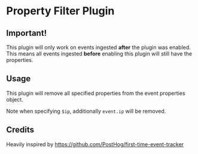 # Property Filter Plugin

## Important!

This plugin will only work on events ingested **after** the plugin was enabled. This means all events ingested **before** enabling this plugin will still have the properties.

## Usage

This plugin will remove all specified properties from the event properties object.

Note when specifying `$ip`, additionally `event.ip` will be removed.

## Credits

Heavily inspired by https://github.com/PostHog/first-time-event-tracker